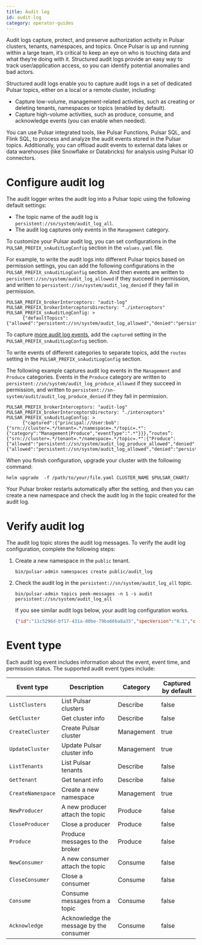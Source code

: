 ```yaml
---
title: Audit log
id: audit-log
category: operator-guides
---
```


Audit logs capture, protect, and preserve authorization activity in Pulsar clusters, tenants, namespaces, and topics. Once Pulsar is up and running within a large team, it’s critical to keep an eye on who is touching data and what they’re doing with it. Structured audit logs provide an easy way to track user/application access, so you can identify potential anomalies and bad actors.

Structured audit logs enable you to capture audit logs in a set of dedicated Pulsar topics, either on a local or a remote cluster, including:

- Capture low-volume, management-related activities, such as creating or deleting tenants, namespaces or topics (enabled by default).
- Capture high-volume activities, such as produce, consume, and acknowledge events (you can enable when needed).

You can use Pulsar integrated tools, like Pulsar Functions, Pulsar SQL, and Flink SQL, to process and analyze the audit events stored in the Pulsar topics. Additionally, you can offload audit events to external data lakes or data warehouses (like Snowflake or Databricks) for analysis using Pulsar IO connectors.

# Configure audit log

The audit logger writes the audit log into a Pulsar topic using the following default settings:

- The topic name of the audit log is `persistent://sn/system/audit_log_all`.
- The audit log captures only events in the `Management` category.

To customize your Pulsar audit log, you can set configurations in the `PULSAR_PREFIX_snAuditLogConfig` section in the `values.yaml` file.

For example, to write the audit logs into different Pulsar topics based on permission settings, you can add the following configurations in the `PULSAR_PREFIX_snAuditLogConfig` section. And then events are written to `persistent://sn/system/audit_log_allowed` if they succeed in permission, and written to `persistent://sn/system/audit_log_denied` if they fail in permission.
  
```
PULSAR_PREFIX_brokerInterceptors: "audit-log"
PULSAR_PREFIX_brokerInterceptorsDirectory: "./interceptors"
PULSAR_PREFIX_snAuditLogConfig: >
      {"defaultTopics":{"allowed":"persistent://sn/system/audit_log_allowed","denied":"persistent://sn/system/audit_log_denied"}}

```

To capture [more audit log events](#event-type), add the `captured` setting in the `PULSAR_PREFIX_snAuditLogConfig` section.

To write events of different categories to separate topics, add the `routes` setting in the `PULSAR_PREFIX_snAuditLogConfig` section. 

The following example captures audit log events in the `Management` and `Produce` categories. Events in the `Produce` category are written to `persistent://sn/system/audit_log_produce_allowed` if they succeed in permission, and written to `persistent://sn-system/audit/audit_log_produce_denied` if they fail in permission.

```
PULSAR_PREFIX_brokerInterceptors: "audit-log"
PULSAR_PREFIX_brokerInterceptorsDirectory: "./interceptors"
PULSAR_PREFIX_snAuditLogConfig: >
      {"captured":{"principal://User:bob":{"srn://cluster=.*/tenant=.*/namespace=.*/topic=.*": {"category":"Management|Produce","eventType":".*"}}},”routes”:{"srn://cluster=.*/tenant=.*/namespace=.*/topic=.*":{"Produce":{"allowed":"persistent://sn/system/audit_log_produce_allowed","denied":"persistent://sn/system/audit_log_produce_denied"}}},defaultTopics":{"allowed":"persistent://sn/system/audit_log_allowed","denied":"persistent://sn/system/audit_log_denied"}}
```

When you finish configuration, upgrade your cluster with the following command:

```
helm upgrade  -f /path/to/your/file.yaml CLUSTER_NAME $PULSAR_CHART/
```

Your Pulsar broker restarts automatically after the setting, and then you can create a new namespace and check the audit log in the topic created for the audit log.

# Verify audit log

The audit log topic stores the audit log messages. To verify the audit log configuration, complete the following steps:

1. Create a new namespace in the `public` tenant.

    ```
    bin/pulsar-admin namespaces create public/audit_log
    ```

2. Check the audit log in the `persistent://sn/system/audit_log_all` topic.

    ```
    bin/pulsar-admin topics peek-messages -n 1 -s audit persistent://sn/system/audit_log_all
    ```

    If you see similar audit logs below, your audit log configuration works.

    ```json
    {"id":"11c5296d-bf17-431a-80be-79ba66ba8a35","specVersion":"0.1","category":"Management","time":"2021-06-15T04:58:41.710Z","eventType":"CreateNamespace","resourceInfo":{"resourceType":"Namespace","cluster":"RELEASE_NAME-sn-platform","tenant":"public","namespace":"audit_log"},"authenticationInfo":{"role":"admin"},"authorizationInfo":{"granted":true,"superUserAuthorization":true},"requestInfo":{"metadata":{"clientAddress":"10.225.14.43","uri":"/admin/v2/namespaces/public/audit_log","method":"PUT"}},"responseInfo":{"responseType":"SUCCESS","responseCode":204}}
    ```

# Event type

Each audit log event includes information about the event, event time, and permission status. The supported audit event types include:

Event type | Description | Category | Captured by default
|---|---|---|---
`ListClusters` | List Pulsar clusters | Describe | false
`GetCluster` | Get cluster info | Describe | false
`CreateCluster` | Create Pulsar cluster | Management | true
`UpdateCluster` | Update Pulsar cluster info | Management | true
`ListTenants` | List Pulsar tenants | Describe | false
`GetTenant` | Get tenant info | Describe | false
`CreateNamespace` | Create a new namespace | Management | true
`NewProducer` | A new producer attach the topic | Produce | false
`CloseProducer` | Close a producer | Produce | false
`Produce` | Produce messages to the broker | Produce | false
`NewConsumer` | A new consumer attach the topic | Consume | false
`CloseConsumer` | Close a consumer | Consume | false
`Consume` | Consume messages from a topic | Consume | false
`Acknowledge` | Acknowledge the message by the consumer | Consume | false